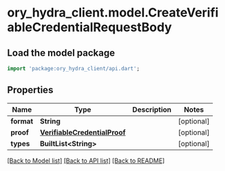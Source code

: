 # ory_hydra_client.model.CreateVerifiableCredentialRequestBody

## Load the model package
```dart
import 'package:ory_hydra_client/api.dart';
```

## Properties
Name | Type | Description | Notes
------------ | ------------- | ------------- | -------------
**format** | **String** |  | [optional] 
**proof** | [**VerifiableCredentialProof**](VerifiableCredentialProof.md) |  | [optional] 
**types** | **BuiltList&lt;String&gt;** |  | [optional] 

[[Back to Model list]](../README.md#documentation-for-models) [[Back to API list]](../README.md#documentation-for-api-endpoints) [[Back to README]](../README.md)


